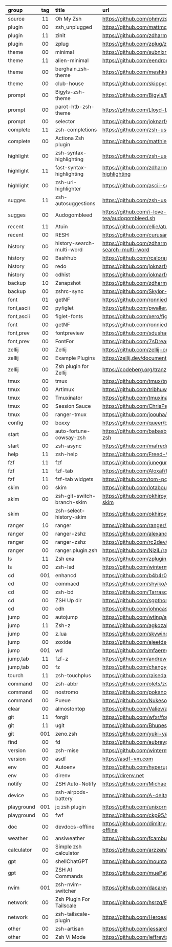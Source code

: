 group      | tag | title                      | url
:-         | :-: | :-                         | :-
source     | 11  | Oh My Zsh                  | https://github.com/ohmyzsh/ohmyzsh
plugin     | 00  | zsh_unplugged              | https://github.com/mattmc3/zsh_unplugged
plugin     | 11  | zinit                      | https://github.com/zdharma-continuum/zinit
plugin     | 00  | zplug                      | https://github.com/zplug/zplug
theme      | 00  | minimal                    | https://github.com/subnixr/minimal
theme      | 11  | alien-minimal              | https://github.com/eendroroy/alien-minimal
theme      | 00  | berghain.zsh-theme         | https://github.com/meshkinyar/berghain.zsh-theme
theme      | 00  | club-house                 | https://github.com/skippyr/club-house
prompt     | 00  | Bigyls-zsh-theme           | https://github.com/Bigyls/Bigyls-zsh-theme
prompt     | 00  | parot-htb-zsh-theme        | https://github.com/Lloyd-Leo/parrot-htb-zsh-theme
prompt     | 00  | selector                   | https://github.com/joknarf/selector
complete   | 11  | zsh-completions            | https://github.com/zsh-users/zsh-completions
complete   | 00  | Actiona Zsh plugin         | https://github.com/matthieusb/act
highlight  | 00  | zsh-syntax-highlighting    | https://github.com/zsh-users/zsh-syntax-highlighting
highlight  | 11  | fast-syntax-highlighting   | https://github.com/zdharma-continuum/fast-syntax-highlighting
highlight  | 00  | zsh-url-highlighter        | https://github.com/ascii-soup/zsh-url-highlighter
sugges     | 11  | zsh-autosuggestions        | https://github.com/zsh-users/zsh-autosuggestions
sugges     | 00  | Audogombleed               | https://github.com/i-love-coffee-i-love-tea/audogombleed.sh
recent     | 11  | Atuin                      | https://github.com/ellie/atuin
recent     | 00  | RESH                       | https://github.com/curusarn/resh
history    | 00  | history-search-multi-word  | https://github.com/zdharma-continuum/history-search-multi-word
history    | 00  | Bashhub                    | https://github.com/rcaloras/bashhub-client
history    | 00  | redo                       | https://github.com/joknarf/redo
history    | 00  | cdhist                     | https://github.com/joknarf/cdhist
backup     | 10  | Zsnapshot                  | https://github.com/zdharma-continuum/zsnapshot
backup     | 00  | zshrc-sync                 | https://github.com/Skylor-Tang/zshrc-sync
font       | 01  | getNF                      | https://github.com/ronniedroid/getnf
font,ascii | 00  | pyfiglet                   | https://github.com/pwaller/pyfiglet
font,ascii | 00  | figlet-fonts               | https://github.com/xero/figlet-fonts
font       | 00  | getNF                      | https://github.com/ronniedroid/getnf
font,prev  | 00  | fontpreview                | https://github.com/sdushantha/fontpreview
font,prev  | 00  | FontFor                    | https://github.com/7sDream/fontfor
zellij     | 00  | Zellij                     | https://github.com/zellij-org/zellij
zellij     | 00  | Example Plugins            | https://zellij.dev/documentation/plugin-examples
zellij     | 00  | Zsh plugin for Zellij      | https://codeberg.org/tranzystorekk/zellij.zsh
tmux       | 00  | tmux                       | https://github.com/tmux/tmux
tmux       | 00  | Artimux                    | https://github.com/tribhuwan-kumar/Artimux
tmux       | 00  | Tmuxinator                 | https://github.com/tmuxinator/tmuxinator
tmux       | 00  | Session Sauce              | https://github.com/ChrisPenner/session-sauce
tmux       | 00  | ranger-tmux                | https://github.com/joouha/ranger_tmux
config     | 00  | boxxy                      | https://github.com/queer/boxxy
start      | 00  | auto-fortune-cowsay-zsh    | https://github.com/babasbot/auto-fortune-cowsay-zsh
start      | 00  | zsh-async                  | https://github.com/mafredri/zsh-async
help       | 11  | zsh-help                   | https://github.com/Freed-Wu/zsh-help
fzf        | 11  | fzf                        | https://github.com/junegunn/fzf
fzf        | 11  | fzf-tab                    | https://github.com/Aloxaf/fzf-tab
fzf        | 11  | fzf-tab widgets            | https://github.com/tom-power/fzf-tab-widgets
skim       | 00  | skim                       | https://github.com/lotabout/skim
skim       | 00  | zsh-git-switch-branch-skim | https://github.com/okhiroyuki/zsh-git-switch-branch-skim
skim       | 00  | zsh-select-history-skim    | https://github.com/okhiroyuki/zsh-select-history-skim
ranger     | 10  | ranger                     | https://github.com/ranger/ranger
ranger     | 00  | ranger-zshz                | https://github.com/alexanderjeurissen/ranger_devicons
ranger     | 00  | ranger-zshz                | https://github.com/rc2dev/ranger-zshz
ranger     | 00  | ranger.plugin.zsh          | https://github.com/NiziL/ranger.plugin.zsh
ls         | 11  | Zsh exa                    | https://github.com/zplugin/zsh-exa
ls         | 00  | zsh-lsd                    | https://github.com/wintermi/zsh-lsd
cd         | 001 | enhancd                    | https://github.com/b4b4r07/enhancd
cd         | 00  | commacd                    | https://github.com/shyiko/commacd
cd         | 00  | zsh-bd                     | https://github.com/Tarrasch/zsh-bd
cd         | 00  | ZSH Up dir                 | https://github.com/sgpthomas/zsh-up-dir
cd         | 00  | cdh                        | https://github.com/johncassol/cdh
jump       | 00  | autojump                   | https://github.com/wting/autojump
jump       | 11  | Zsh-z                      | https://github.com/agkozak/zsh-z
jump       | 00  | z.lua                      | https://github.com/skywind3000/z.lua
jump       | 00  | zoxide                     | https://github.com/ajeetdsouza/zoxide
jump       | 001 | wd                         | https://github.com/mfaerevaag/wd
jump,tab   | 11  | fzf-z                      | https://github.com/andrewferrier/fzf-z
jump,tab   | 00  | fz                         | https://github.com/changyuheng/fz.sh
tourch     | 11  | zsh-touchplus              | https://github.com/raisedadead/zsh-touchplus
command    | 00  | zsh-abbr                   | https://github.com/olets/zsh-abbr
command    | 00  | nostromo                   | https://github.com/pokanop/nostromo
command    | 00  | Pueue                      | https://github.com/Nukesor/pueue
clear      | 00  | almostontop                | https://github.com/Valiev/almostontop
git        | 11  | forgit                     | https://github.com/wfxr/forgit
git        | 11  | ugit                       | https://github.com/Bhupesh-V/ugit
git        | 001 | zeno.zsh                   | https://github.com/yuki-yano/zeno.zsh
find       | 00  | fd                         | https://github.com/aubreypwd/zsh-plugin-fd
version    | 00  | zsh-mise                   | https://github.com/wintermi/zsh-mise
version    | 00  | asdf                       | https://asdf-vm.com
env        | 00  | Autoenv                    | https://github.com/hyperupcall/autoenv
env        | 00  | direnv                     | https://direnv.net
notify     | 00  | ZSH Auto-Notify            | https://github.com/MichaelAquilina/zsh-auto-notify
device     | 00  | zsh-airpods-battery        | https://github.com/A-delta/zsh-airpods-battery
playground | 001 | jq zsh plugin              | https://github.com/unixorn/awesome-zsh-plugins
playground | 00  | fwf                        | https://github.com/ckp95/fwf
doc        | 00  | devdocs-offline            | https://github.com/dimitry-ishenko-cpp/devdocs-offline
weather    | 00  | ansiweather                | https://github.com/fcambus/ansiweather
calculator | 00  | Simple zsh calculator      | https://github.com/arzzen/calc.plugin.zsh
gpt        | 00  | shellChatGPT               | https://github.com/mountaineerbr/shellChatGPT
gpt        | 00  | ZSH AI Commands            | https://github.com/muePatrick/zsh-ai-commands
nvim       | 001 | zsh-nvim-switcher          | https://github.com/dacarey/zsh-nvim-switcher
network    | 00  | Zsh Plugin For Tailscale   | https://github.com/hsrzq/PluginForTailscale
network    | 00  | zsh-tailscale-plugin       | https://github.com/HeroesLament/zsh-tailscale-plugin
other      | 00  | zsh-artisan                | https://github.com/jessarcher/zsh-artisan
other      | 00  | Zsh Vi Mode                | https://github.com/jeffreytse/zsh-vi-mode